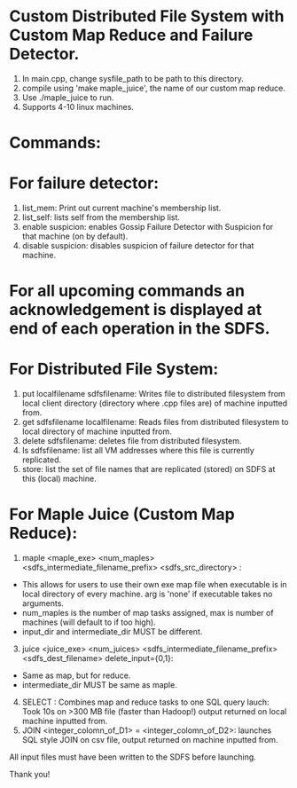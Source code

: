 # Custom Distributed File System with Custom Map Reduce and Failure Detector.

1) In main.cpp, change sysfile_path to be path to this directory.
2) compile using 'make maple_juice', the name of our custom map reduce.
3) Use ./maple_juice to run.
4) Supports 4-10 linux machines.


# Commands:
# For failure detector:
1) list_mem: Print out current machine's membership list.
2) list_self: lists self from the membership list.
3) enable suspicion: enables Gossip Failure Detector with Suspicion for that machine (on by default).
4) disable suspicion: disables suspicion of failure detector for that machine.

# For all upcoming commands an acknowledgement is displayed at end of each operation in the SDFS.
# For Distributed File System:
1) put localfilename sdfsfilename: Writes file to distributed filesystem from local client directory (directory where .cpp files are) of machine inputted from.
2) get sdfsfilename localfilename: Reads files from distributed filesystem to local directory of machine inputted from.
3) delete sdfsfilename: deletes file from distributed filesystem.
4) ls sdfsfilename: list all VM addresses where this file is currently replicated.
5) store: list the set of file names that are replicated (stored) on SDFS at this (local) machine.

# For Maple Juice (Custom Map Reduce):
1) maple <maple_exe> <num_maples> <sdfs_intermediate_filename_prefix> <sdfs_src_directory> <arg>:
* This allows for users to use their own exe map file when executable is in local directory of every machine. arg is 'none' if executable takes no arguments.
* num_maples is the number of map tasks assigned, max is number of machines (will default to if too high).
* input_dir and intermediate_dir MUST be different.  
3) juice <juice_exe> <num_juices> <sdfs_intermediate_filename_prefix> <sdfs_dest_filename> delete_input={0,1}:
* Same as map, but for reduce.
* intermediate_dir MUST be same as maple.
4) SELECT <sdfs file_dir or file> <regex>: Combines map and reduce tasks to one SQL query lauch: Took 10s on >300 MB file (faster than Hadoop!) output returned on local machine inputted from.
5) JOIN <dataset1> <integer_colomn_of_D1> = <dataset2> <integer_colomn_of_D2>: launches SQL style JOIN on csv file, output returned on machine inputted from.

All input files must have been written to the SDFS before launching.

Thank you!
       

